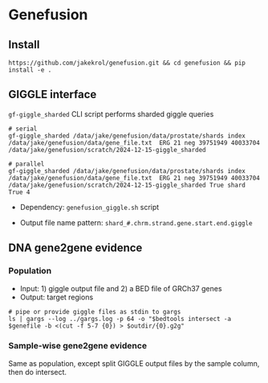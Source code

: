 # Genefusion

## Install
```
https://github.com/jakekrol/genefusion.git && cd genefusion && pip install -e .
```

## GIGGLE interface

`gf-giggle_sharded` CLI script performs sharded giggle queries
```
# serial
gf-giggle_sharded /data/jake/genefusion/data/prostate/shards index /data/jake/genefusion/data/gene_file.txt  ERG 21 neg 39751949 40033704 /data/jake/genefusion/scratch/2024-12-15-giggle_sharded

# parallel
gf-giggle_sharded /data/jake/genefusion/data/prostate/shards index /data/jake/genefusion/data/gene_file.txt  ERG 21 neg 39751949 40033704 /data/jake/genefusion/scratch/2024-12-15-giggle_sharded True shard True 4
```

- Dependency: `genefusion_giggle.sh` script

- Output file name pattern: `shard_#.chrm.strand.gene.start.end.giggle`

## DNA gene2gene evidence

### Population

- Input: 1) giggle output file and 2) a BED file of GRCh37 genes
- Output: target regions

```
# pipe or provide giggle files as stdin to gargs
ls | gargs --log ../gargs.log -p 64 -o "$bedtools intersect -a $genefile -b <(cut -f 5-7 {0}) > $outdir/{0}.g2g"
```

### Sample-wise gene2gene evidence

Same as population, except split GIGGLE output files by the sample column, then do intersect.